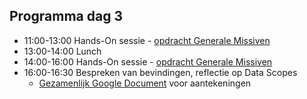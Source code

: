 ## Programma dag 3

+ 11:00-13:00 Hands-On sessie - [opdracht Generale Missiven](../dag_2/gm_opdracht.md)
+ 13:00-14:00 Lunch
+ 14:00-16:00 Hands-On sessie - [opdracht Generale Missiven](../dag_2/gm_opdracht.md)
+ 16:00-16:30 Bespreken van bevindingen, reflectie op Data Scopes
    + [Gezamenlijk Google Document](https://docs.google.com/document/d/1GR4o1FG6pmbyQaDH_ZzPQRUBGjZknBZSB_13TVE22Pw/edit#) voor aantekeningen
